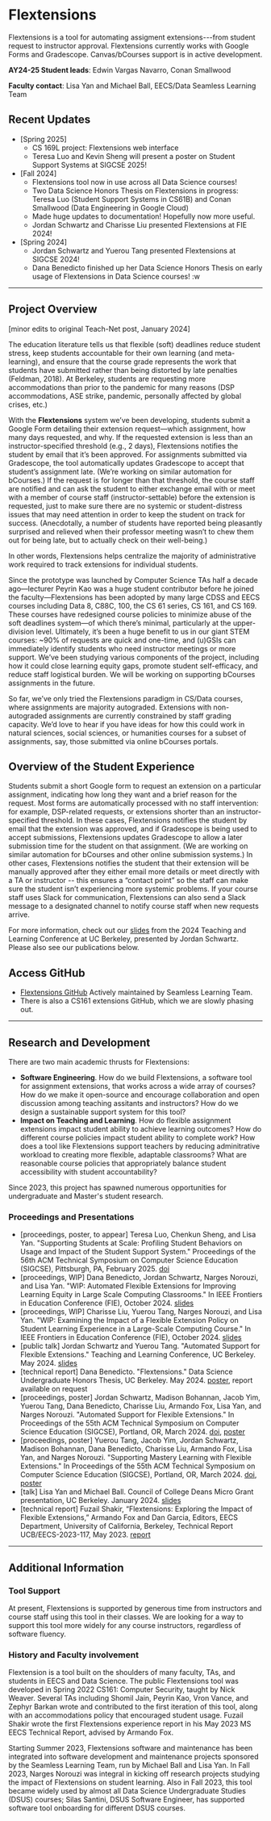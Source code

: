 # Flextensions

Flextensions is a tool for automating assigment extensions---from student request to instructor approval. Flextensions currently works with Google Forms and Gradescope. Canvas/bCourses support is in active development.

**AY24-25 Student leads**: Edwin Vargas Navarro, Conan Smallwood

**Faculty contact**: Lisa Yan and Michael Ball, EECS/Data Seamless Learning Team

## Recent Updates

* [Spring 2025]
  * CS 169L project: Flextensions web interface
  * Teresa Luo and Kevin Sheng will present a poster on Student Support Systems at SIGCSE 2025!
* [Fall 2024]
  * Flextensions tool now in use across all Data Science courses!
  * Two Data Science Honors Thesis on Flextensions in progress: Teresa Luo (Student Support Systems in CS61B) and Conan Smallwood (Data Engineering in Google Cloud)
  * Made huge updates to documentation! Hopefully now more useful.
  * Jordan Schwartz and Charisse Liu presented Flextensions at FIE 2024!
* [Spring 2024]
  * Jordan Schwartz and Yuerou Tang presented Flextensions at SIGCSE 2024!
  * Dana Benedicto finished up her Data Science Honors Thesis on early usage of Flextensions in Data Science courses!
  :w

---

## Project Overview

[minor edits to original Teach-Net post, January 2024]

The education literature tells us that flexible (soft) deadlines reduce student stress, keep students accountable for their own learning (and meta-learning), and ensure that the course grade represents the work that students have submitted rather than being distorted by late penalties (Feldman, 2018). At Berkeley, students are requesting more accommodations than prior to the pandemic for many reasons (DSP accommodations, ASE strike, pandemic, personally affected by global crises, etc.)

With the **Flextensions** system we’ve been developing, students submit a Google Form detailing their extension request—which assignment, how many days requested, and why. If the requested extension is less than an instructor-specified threshold (e.g., 2 days), Flextensions notifies the student by email that it’s been approved. For assignments submitted via Gradescope, the tool automatically updates Gradescope to accept that student’s assignment late. (We’re working on similar automation for bCourses.) If the request is for longer than that threshold, the course staff are notified and can ask the student to either exchange email with or meet with a member of course staff (instructor-settable) before the extension is requested, just to make sure there are no systemic or student-distress issues that may need attention in order to keep the student on track for success. (Anecdotally, a number of students have reported being pleasantly surprised and relieved when their professor meeting wasn’t to chew them out for being late, but to actually check on their well-being.)

In other words, Flextensions helps centralize the majority of administrative work required to track extensions for individual students.

Since the prototype was launched by Computer Science TAs half a decade ago—lecturer Peyrin Kao was a huge student contributor before he joined the faculty—Flextensions has been adopted by many large CDSS and EECS courses including Data 8, C88C, 100, the CS 61 series, CS 161, and CS 169. These courses have redesigned course policies to minimize abuse of the soft deadlines system—of which there’s minimal, particularly at the upper-division level. Ultimately, it’s been a huge benefit to us in our giant STEM courses: ~90% of requests are quick and one-time, and (u)GSIs can immediately identify students who need instructor meetings or more support. We’ve been studying various components of the project, including how it could close learning equity gaps, promote student self-efficacy, and reduce staff logistical burden. We will be working on supporting bCourses assignments in the future.

 So far, we’ve only tried the Flextensions paradigm in CS/Data courses, where assignments are majority autograded. Extensions with non-autograded assignments are currently constrained by staff grading capacity. We’d love to hear if you have ideas for how this could work in natural sciences, social sciences, or humanities courses for a subset of assignments, say, those submitted via online bCourses portals.

## Overview of the Student Experience
Students submit a short Google form to request an extension on a particular assignment, indicating how long they want and a brief reason for the request. Most forms are automatically processed with no staff intervention: for example, DSP-related requests, or extensions shorter than an instructor-specified threshold. In these cases, Flextensions notifies the student by email that the extension was approved, and if Gradescope is being used to accept submissions, Flextensions updates Gradescope to allow a later submission time for the student on that assignment. (We are working on similar automation for bCourses and other online submission systems.) In other cases, Flextensions notifies the student that their extension will be manually approved after they either email more details or meet directly with a TA or instructor -- this ensures a “contact point” so the staff can make sure the student isn’t experiencing more systemic problems. If your course staff uses Slack for communication, Flextensions can also send a Slack message to a designated channel to notify course staff when new requests arrive.

For more information, check out our
[slides](https://docs.google.com/presentation/d/1Fwtr7vfWDEM8JkAQdmATEO67BV2yVOLEjxlWvohEi8c/edit?usp=drive_link)
from the 2024 Teaching and Learning Conference at UC Berkeley, presented by Jordan Schwartz. Please also see our publications below.

## Access GitHub
* [Flextensions GitHub](https://github.com/berkeley-cdss/extensions) Actively maintained by Seamless Learning Team.
* There is also a CS161 extensions GitHub, which we are slowly phasing out. 

---

## Research and Development

There are two main academic thrusts for Flextensions:
* **Software Engineering**. How do we build Flextensions, a software tool for assignment extensions, that works across a wide array of courses? How do we make it open-source and encourage collaboration and open discussion among teaching assitants and instructors? How do we design a sustainable support system for this tool?
* **Impact on Teaching and Learning**. How do flexible assignment extensions impact student ability to achieve learning outcomes? How do different course policies impact student ability to complete work? How does a tool like Flextensions support teachers by reducing adminitrative workload to creating more flexible, adaptable classrooms? What are reasonable course policies that appropriately balance student accessibility with student accountability?

Since 2023, this project has spawned numerous opportunities for undergraduate and Master's student research.

### Proceedings and Presentations

* [proceedings, poster, to appear]	Teresa Luo, Chenkun Sheng, and Lisa Yan. "Supporting Students at Scale: Profiling Student Behaviors on Usage and Impact of the Student Support System." Proceedings of the 56th ACM Technical Symposium on Computer Science Education (SIGCSE), Pittsburgh, PA, February 2025. [doi](https://doi.org/10.1145/3641555.3705258)
* [proceedings, WIP] Dana Benedicto, Jordan Schwartz, Narges Norouzi, and Lisa Yan. "WIP: Automated Flexible Extensions for Improving Learning Equity in Large Scale Computing Classrooms." In IEEE Frontiers in Education Conference (FIE), October 2024. 
[slides](https://docs.google.com/presentation/d/1C8QcfhtUjb6yT6mlrxLdmraYfd2QH-gs/edit?usp=drive_link&ouid=113745915748997113650&rtpof=true&sd=true)
* [proceedings, WIP] Charisse Liu, Yuerou Tang, Narges Norouzi, and Lisa Yan. "WIP: Examining the Impact of a Flexible Extension Policy on Student Learning Experience in a Large-Scale Computing Course." In IEEE Frontiers in Education Conference (FIE), October 2024. [slides](https://docs.google.com/presentation/d/1jIHNSKI26pUBrVgWzgQCIjOz1clWIzKf/edit?usp=drive_link&ouid=113745915748997113650&rtpof=true&sd=true)
* [public talk] Jordan Schwartz and Yuerou Tang. "Automated Support for Flexible Extensions." Teaching and Learning Conference, UC Berkeley. May 2024. [slides](https://docs.google.com/presentation/d/1Fwtr7vfWDEM8JkAQdmATEO67BV2yVOLEjxlWvohEi8c/edit?usp=drive_link)
* [technical report] Dana Benedicto. "Flextensions." Data Science Undergraduate Honors Thesis, UC Berkeley. May 2024. [poster](), report available on request
* [proceedings, poster] Jordan Schwartz, Madison Bohannan, Jacob Yim, Yuerou Tang, Dana Benedicto, Charisse Liu, Armando Fox, Lisa Yan, and Narges Norouzi. "Automated Support for Flexible Extensions." In Proceedings of the 55th ACM Technical Symposium on Computer Science Education (SIGCSE), Portland, OR, March 2024. [doi](https://doi.org/10.1145/3626253.3635628), [poster](https://docs.google.com/drawings/d/1fl_hidH4o11INuAQtsWgQE-_g7YbvMUeHJxNQjUUhlU/edit?usp=drive_link)
* [proceedings, poster] Yuerou Tang, Jacob Yim, Jordan Schwartz, Madison Bohannan, Dana Benedicto, Charisse Liu, Armando Fox, Lisa Yan, and Narges Norouzi. "Supporting Mastery Learning with Flexible Extensions." In Proceedings of the 55th ACM Technical Symposium on Computer Science Education (SIGCSE), Portland, OR, March 2024. [doi](https://doi.org/10.1145/3626253.3635615), [poster](https://docs.google.com/drawings/d/1z_uoNy8kQywQ6XC2djNtCmrUxoORkBBnLoCXQO26Gq0/edit?usp=drive_link)
* [talk] Lisa Yan and Michael Ball. Council of College Deans Micro Grant presentation,  UC Berkeley. January 2024. [slides](https://docs.google.com/presentation/d/1QDADS4dZagDvUNSZcdn6OXXACeX_KEXXHv-9gqwcep0/edit?usp=drive_link)
* [technical report] Fuzail Shakir, “Flextensions: Exploring the Impact of Flexible Extensions,” Armando Fox and Dan Garcia, Editors, EECS Department, University of California, Berkeley, Technical Report UCB/EECS-2023-117, May 2023. [report](https://www2.eecs.berkeley.edu/Pubs/TechRpts/2023/EECS-2023-117.html)

---

## Additional Information

### Tool Support
At present, Flextensions is supported by generous time from instructors and course staff using this tool in their classes. We are looking for a way to support this tool more widely for any course instructors, regardless of software fluency.

### History and Faculty involvement

Flextension is a tool built on the shoulders of many faculty, TAs, and students in EECS and Data Science.
The public Flextensions tool was developed in Spring 2022 CS161: Computer Security, taught by Nick Weaver. Several TAs including Shomil Jain, Peyrin Kao, Vron Vance, and Zephyr Barkan wrote and contributed to the first iteration of this tool, along with an accommodations policy that encouraged student usage. Fuzail Shakir wrote the first Flextensions experience report in his May 2023 MS EECS Technical Report, advised by Armando Fox.

Starting Summer 2023, Flextensions software and maintenance has been integrated into software development and maintenance projects sponsored by the Seamless Learning Team, run by Michael Ball and Lisa Yan.
In Fall 2023, Narges Norouzi was integral in kicking off research projects studying the impact of Flextensions on student learning. Also in Fall 2023, this tool became widely used by almost all Data Science Undergraduate Studies (DSUS) courses; Silas Santini, DSUS Software Engineer, has supported software tool onboarding for different DSUS courses.

